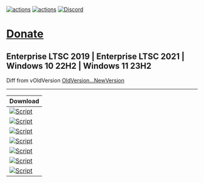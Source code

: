 [![actions](https://img.shields.io/badge/Sophia%20News-Telegram-blue?style=flat&logo=Telegram)](https://t.me/SophiaNews) [![actions](https://img.shields.io/badge/Sophia%20Chat-Telegram-blue?style=flat&logo=Telegram)](https://t.me/Sophia_Chat) [![Discord](https://discordapp.com/api/guilds/1006179075263561779/widget.png?style=shield)](https://discord.gg/sSryhaEv79)

# [Donate](https://github.com/farag2/Sophia-Script-for-Windows#donations)

## Enterprise LTSC 2019 | Enterprise LTSC 2021 | Windows 10 22H2 | Windows 11 23H2

Diff from vOldVersion
[OldVersion...NewVersion](https://github.com/farag2/Sophia-Script-for-Windows/compare/OldVersion...NewVersion)


***

[Sophia-Script-Windows-10-PowerShell-5-1]: https://github.com/farag2/Sophia-Script-for-Windows/releases/download/NewVersion/Sophia.Script.for.Windows.10.vSophia_Script_Windows_10_PowerShell_5_1.zip
[Sophia-Script-Windows-10-PowerShell-5-1-badge]: https://img.shields.io/badge/Windows%2010%20x64-PowerShell%205.1-67b7d1.svg

[Sophia-Script-Windows-10-PowerShell-7]: https://github.com/farag2/Sophia-Script-for-Windows/releases/download/NewVersion/Sophia.Script.for.Windows.10.PowerShell.7.vSophia_Script_Windows_10_PowerShell_7.zip
[Sophia-Script-Windows-10-PowerShell-7-badge]: https://img.shields.io/badge/Windows%2010%20x64-PowerShell%207-67b7d1.svg

[Sophia-Script-Windows-10-LTSC2019]: https://github.com/farag2/Sophia-Script-for-Windows/releases/download/NewVersion/Sophia.Script.for.Windows.10.LTSC.2019.vSophia_Script_Windows_10_LTSC2019.zip
[Sophia-Script-Windows-10-LTSC2019-badge]: https://img.shields.io/badge/Windows%2010%20x64-LTSC%202019-67b7d1.svg

[Sophia-Script-Windows-10-LTSC2021]: https://github.com/farag2/Sophia-Script-for-Windows/releases/download/NewVersion/Sophia.Script.for.Windows.10.LTSC.2021.vSophia_Script_Windows_10_LTSC2021.zip
[Sophia-Script-Windows-10-LTSC2021-badge]: https://img.shields.io/badge/Windows%2010%20x64-LTSC%202021-67b7d1.svg

[Sophia-Script-Windows-11-PowerShell-5-1]: https://github.com/farag2/Sophia-Script-for-Windows/releases/download/NewVersion/Sophia.Script.for.Windows.11.vSophia_Script_Windows_11_PowerShell_5_1.zip
[Sophia-Script-Windows-11-PowerShell-5-1-badge]: https://img.shields.io/badge/Windows%2011%20x64-PowerShell%205.1-67b7d1.svg

[Sophia-Script-Windows-11-PowerShell-7]: https://github.com/farag2/Sophia-Script-for-Windows/releases/download/NewVersion/Sophia.Script.for.Windows.11.PowerShell.7.vSophia_Script_Windows_11_PowerShell_7.zip
[Sophia-Script-Windows-11-PowerShell-7-badge]: https://img.shields.io/badge/Windows%2011%20x64-PowerShell%207-67b7d1.svg

[Sophia-Script-Wrapper]: https://github.com/farag2/Sophia-Script-for-Windows/releases/download/NewVersion/Sophia.Script.Wrapper.vSophia_Script_Wrapper.zip
[Sophia-Script-Wrapper-badge]: https://img.shields.io/badge/Sophia%20Script%20Wrapper-67b7d1.svg

|                                         Download                                                    |
|:----------------------------------------------------------------------------------------------------|
| [![Script][Sophia-Script-Windows-10-PowerShell-5-1-badge]][Sophia-Script-Windows-10-PowerShell-5-1] |
| [![Script][Sophia-Script-Windows-10-PowerShell-7-badge]][Sophia-Script-Windows-10-PowerShell-7]     |
| [![Script][Sophia-Script-Windows-10-LTSC2019-badge]][Sophia-Script-Windows-10-LTSC2019]             |
| [![Script][Sophia-Script-Windows-10-LTSC2021-badge]][Sophia-Script-Windows-10-LTSC2021]             |
| [![Script][Sophia-Script-Windows-11-PowerShell-5-1-badge]][Sophia-Script-Windows-11-PowerShell-5-1] |
| [![Script][Sophia-Script-Windows-11-PowerShell-7-badge]][Sophia-Script-Windows-11-PowerShell-7]     |
| [![Script][Sophia-Script-Wrapper-badge]][Sophia-Script-Wrapper]                                     |
